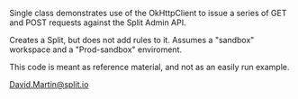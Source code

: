 Single class demonstrates use of the OkHttpClient to issue a series of GET and POST requests against the Split Admin API.

Creates a Split, but does not add rules to it.  Assumes a "sandbox" workspace and a "Prod-sandbox" enviroment.

This code is meant as reference material, and not as an easily run example.

David.Martin@split.io

